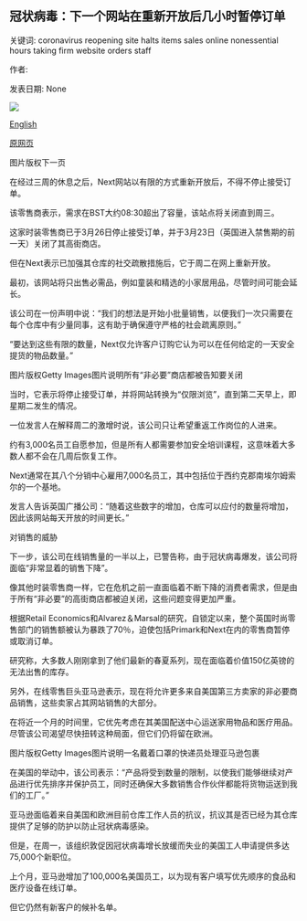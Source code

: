 ## 冠状病毒：下一个网站在重新开放后几小时暂停订单

关键词: coronavirus reopening site halts items sales online nonessential hours taking firm website orders staff

作者: 

发表日期: None

![](https://ichef.bbci.co.uk/news/1024/branded_news/32CD/production/_111350031_capture.png)

[English](Coronavirus%3A%20Next%20website%20halts%20orders%20hours%20after%20reopening.md)

[原网页](https://www.bbc.com/news/business-52276149)

图片版权下一页

在经过三周的休息之后，Next网站以有限的方式重新开放后，不得不停止接受订单。

该零售商表示，需求在BST大约08:30超出了容量，该站点将关闭直到周三。

这家时装零售商已于3月26日停止接受订单，并于3月23日（英国进入禁售期的前一天）关闭了其高街商店。

但在Next表示已加强其仓库的社交疏散措施后，它于周二在网上重新开放。

最初，该网站将只出售必需品，例如童装和精选的小家居用品，尽管时间可能会延长。

该公司在一份声明中说：“我们的想法是开始小批量销售，以便我们一次只需要在每个仓库中有少量同事，这有助于确保遵守严格的社会疏离原则。”

“要达到这些有限的数量，Next仅允许客户订购它认为可以在任何给定的一天安全提货的物品数量。”

图片版权Getty Images图片说明所有“非必要”商店都被告知要关闭

当时，它表示将停止接受订单，并将网站转换为“仅限浏览”，直到第二天早上，即星期二发生的情况。

一位发言人在解释周二的激增时说，该公司只让希望重返工作岗位的人进来。

约有3,000名员工自愿参加，但是所有人都需要参加安全培训课程，这意味着大多数人都不会在几周后恢复工作。

Next通常在其八个分销中心雇用7,000名员工，其中包括位于西约克郡南埃尔姆索尔的一个基地。

发言人告诉英国广播公司：“随着这些数字的增加，仓库可以应付的数量将增加，因此该网站每天开放的时间更长。”

对销售的威胁

下一步，该公司在线销售量的一半以上，已警告称，由于冠状病毒爆发，该公司将面临“非常显着的销售下降”。

像其他时装零售商一样，它在危机之前一直面临着不断下降的消费者需求，但是由于所有“非必要”的高街商店都被迫关闭，这些问题变得更加严重。

根据Retail Economics和Alvarez＆Marsal的研究，自锁定以来，整个英国时尚零售部门的销售额被认为暴跌了70％，迫使包括Primark和Next在内的零售商暂停或取消订单。

研究称，大多数人刚刚拿到了他们最新的春夏系列，现在面临着价值150亿英镑的无法出售的库存。

另外，在线零售巨头亚马逊表示，现在将允许更多来自美国第三方卖家的非必要商品销售，这些卖家占其网站销售的大部分。

在将近一个月的时间里，它优先考虑在其美国配送中心运送家用物品和医疗用品。尽管该公司渴望尽快扭转这种局面，但它们仍将留在欧洲。

图片版权Getty Images图片说明一名戴着口罩的快递员处理亚马逊包裹

在美国的举动中，该公司表示：“产品将受到数量的限制，以使我们能够继续对产品进行优先排序并保护员工，同时还确保大多数销售合作伙伴都能将货物运送到我们的工厂。”

亚马逊面临着来自美国和欧洲目前仓库工作人员的抗议，抗议其是否已经为其仓库提供了足够的防护以防止冠状病毒感染。

但是，在周一，该组织敦促因冠状病毒增长放缓而失业的美国工人申请提供多达75,000个新职位。

上个月，亚马逊增加了100,000名美国员工，以为现有客户填写优先顺序的食品和医疗设备在线订单。

但它仍然有新客户的候补名单。